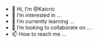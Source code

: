 - 👋 Hi, I’m @Kaicric
- 👀 I’m interested in ...
- 🌱 I’m currently learning ...
- 💞️ I’m looking to collaborate on ...
- 📫 How to reach me ...

<!---
Kaicric/Kaicric is a ✨ special ✨ repository because its `README.md` (this file) appears on your GitHub profile.
You can click the Preview link to take a look at your changes.
--->
